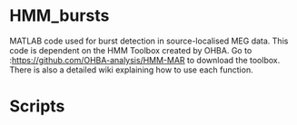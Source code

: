 # HMM_bursts
MATLAB code used for burst detection in source-localised MEG data.
This code is dependent on the HMM Toolbox created by OHBA. Go to :https://github.com/OHBA-analysis/HMM-MAR to download the toolbox.
There is also a detailed wiki explaining how to use each function.

# Scripts


